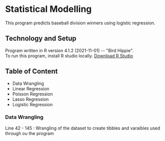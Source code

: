 # Statistical Modelling
This program predicts baseball division winners using logistic regression.

## Technology and Setup
Program written in R version 4.1.2 (2021-11-01) -- "Bird Hippie".  
To run this program, install R studio locally. [Download R Studio](https://www.rstudio.com/products/rstudio/download/)

## Table of Content
* Data Wrangling
* Linear Regression
* Poisson Regression
* Lasso Regression
* Logistic Regression

### Data Wrangling
Line 42 - 145 : Wrangling of the dataset to create tibbles and varaibles used  
through ou the program
